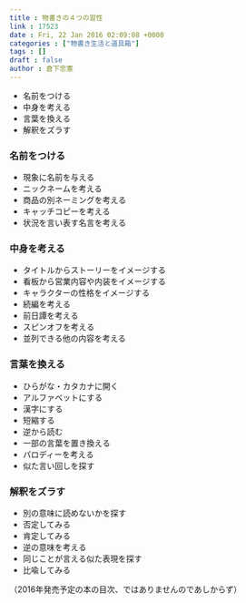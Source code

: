 ```yaml
---
title : 物書きの４つの習性
link : 17523
date : Fri, 22 Jan 2016 02:09:08 +0000
categories : ["物書き生活と道具箱"]
tags : []
draft : false
author : 倉下忠憲
---
```


<ul>
<li>名前をつける</li>
<li>中身を考える</li>
<li>言葉を換える</li>
<li>解釈をズラす</li>
</ul>

<H3>名前をつける</H3>

<ul>
<li>現象に名前を与える</li>
<li>ニックネームを考える</li>
<li>商品の別ネーミングを考える</li>
<li>キャッチコピーを考える</li>
<li>状況を言い表す名言を考える</li>
</ul>

<H3>中身を考える</H3>

<ul>
<li>タイトルからストーリーをイメージする</li>
<li>看板から営業内容や内装をイメージする</li>
<li>キャラクターの性格をイメージする</li>
<li>続編を考える</li>
<li>前日譚を考える</li>
<li>スピンオフを考える</li>
<li>並列できる他の内容を考える</li>
</ul>

<H3>言葉を換える</H3>

<ul>
<li>ひらがな・カタカナに開く</li>
<li>アルファベットにする</li>
<li>漢字にする</li>
<li>短縮する</li>
<li>逆から読む</li>
<li>一部の言葉を置き換える</li>
<li>パロディーを考える</li>
<li>似た言い回しを探す</li>
</ul>

<H3>解釈をズラす</H3>

<ul>
<li>別の意味に読めないかを探す</li>
<li>否定してみる</li>
<li>肯定してみる</li>
<li>逆の意味を考える</li>
<li>同じことが言える似た表現を探す</li>
<li>比喩してみる</li>
</ul>

（2016年発売予定の本の目次、ではありませんのであしからず）

